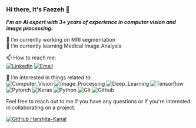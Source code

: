 ### Hi there, It's Faezeh 👋

*__I'm an AI expert with 3+ years of experience in computer vision and image processing.__*<br>

🔭 I’m currently working on MRI segmentation<br>
🌱 I’m currently learning Medical Image Analysis<br>

📫 How to reach me:<br>
[![LinkedIn](https://img.shields.io/badge/-LinkedIn-f1c40f?style=flat-square&logo=LinkedIn&logoColor=fff)](https://www.linkedin.com/in/faezehmosayyebi/)
[![Email](https://img.shields.io/badge/-Gmail-f1c40f?style=flat-square&logo=Gmail&logoColor=fff)](mailto:faezeh.mosayyebi@gmail.com)

🎉 I’m interested in things related to:<br>
![Computer_Vision](https://img.shields.io/badge/-Computer_Vision-34495e?style=flat-square&logo=Computer_Vision&logoColor=fff)
![Image_Processing](https://img.shields.io/badge/-Image_Processing-34495e?style=flat-square&logo=Image_Processing&logoColor=fff)
![Deep_Learning](https://img.shields.io/badge/-Deep_Learning-34495e?style=flat-square&logo=Deep_Learning&logoColor=fff)
![Tensorflow](https://img.shields.io/badge/-Tensorflow-34495e?style=flat-square&logo=Tensorflow&logoColor=fff)
![Pytorch](https://img.shields.io/badge/-Pytorch-34495e?style=flat-square&logo=Pytorch&logoColor=fff)
![Keras](https://img.shields.io/badge/-Keras-34495e?style=flat-square&logo=Keras&logoColor=fff)
![Python](https://img.shields.io/badge/-Python-34495e?style=flat-square&logo=Python&logoColor=fff)
![Git](https://img.shields.io/badge/-Git-34495e?style=flat-square&logo=Git&logoColor=fff)
![Github](https://img.shields.io/badge/-Github-34495e?style=flat-square&logo=Github&logoColor=fff)

Feel free to reach out to me if you have any questions or if you're interested in collaborating on a project.

<!-- (![My github stats](https://github-readme-stats.vercel.app/api?username=FaezehMosayyebi&count_private=true&hide=stars,issues&show_icons=true)<br> -->
[![GitHub Harshita-Kanal](https://img.shields.io/github/followers/FaezehMosayyebi?label=follow&style=social)](https://github.com/FaezehMosayyebi)

